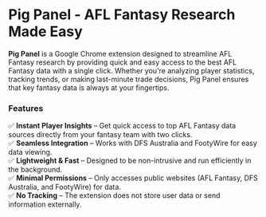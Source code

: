 # Pig Panel - AFL Fantasy Research Made Easy

**Pig Panel** is a Google Chrome extension designed to streamline AFL Fantasy research by providing quick and easy access to the best AFL Fantasy data with a single click. Whether you're analyzing player statistics, tracking trends, or making last-minute trade decisions, Pig Panel ensures that key fantasy data is always at your fingertips.

### Features  
✅ **Instant Player Insights** – Get quick access to top AFL Fantasy data sources directly from your fantasy team with two clicks.  
✅ **Seamless Integration** – Works with DFS Australia and FootyWire for easy data viewing.  
✅ **Lightweight & Fast** – Designed to be non-intrusive and run efficiently in the background.  
✅ **Minimal Permissions** – Only accesses public websites (AFL Fantasy, DFS Australia, and FootyWire) for data.  
✅ **No Tracking** – The extension does not store user data or send information externally.  
